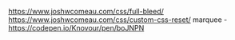 
https://www.joshwcomeau.com/css/full-bleed/
https://www.joshwcomeau.com/css/custom-css-reset/
marquee - https://codepen.io/Knovour/pen/boJNPN